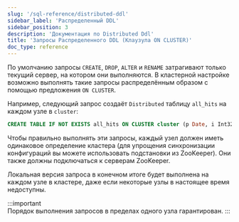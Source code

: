 ```yaml
---
slug: '/sql-reference/distributed-ddl'
sidebar_label: 'Распределенный DDL'
sidebar_position: 3
description: 'Документация по Distributed Ddl'
title: 'Запросы Распределенного DDL (Клаузула ON CLUSTER)'
doc_type: reference
---
```

По умолчанию запросы `CREATE`, `DROP`, `ALTER` и `RENAME` затрагивают только текущий сервер, на котором они выполняются. В кластерной настройке возможно выполнять такие запросы распределённым образом с помощью предложения `ON CLUSTER`.

Например, следующий запрос создаёт `Distributed` таблицу `all_hits` на каждом узле в `cluster`:

```sql
CREATE TABLE IF NOT EXISTS all_hits ON CLUSTER cluster (p Date, i Int32) ENGINE = Distributed(cluster, default, hits)
```

Чтобы правильно выполнять эти запросы, каждый узел должен иметь одинаковое определение кластера (для упрощения синхронизации конфигураций вы можете использовать подстановки из ZooKeeper). Они также должны подключаться к серверам ZooKeeper.

Локальная версия запроса в конечном итоге будет выполнена на каждом узле в кластере, даже если некоторые узлы в настоящее время недоступны.

:::important    
Порядок выполнения запросов в пределах одного узла гарантирован.
:::